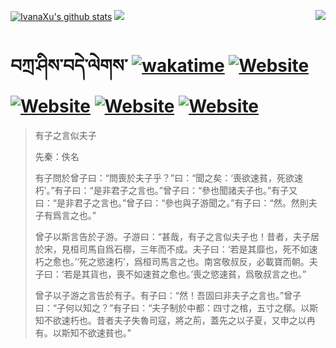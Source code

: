 [![IvanaXu's github stats](https://github-readme-stats.vercel.app/api?username=IvanaXu&theme=codeSTACKr)](https://github.com/anuraghazra/github-readme-stats)
<img align="right" src="https://github-readme-stats.vercel.app/api/top-langs/?username=IvanaXu&langs_count=8&theme=codeSTACKr" />
<img src="https://github-readme-stats.vercel.app/api/wakatime?username=IvanaXu&layout=compact&langs_count=8&theme=codeSTACKr&custom_title=Programming&nbsp;Times&nbsp;(Since&nbsp;Jul.29.2021)&range=all_time" />
# བཀྲ་ཤིས་བདེ་ལེགས་	[![wakatime](https://wakatime.com/badge/user/5043ee4a-e361-4607-9d47-d557f2005d05.svg)](https://wakatime.com/@5043ee4a-e361-4607-9d47-d557f2005d05)	[![Website](https://img.shields.io/website?label=tianchi&up_color=orange&up_message=IvanaXu&url=https%3A%2F%2Fshields.io)](https://tianchi.aliyun.com/home/science/scienceDetail?userId=1095279182618)	[![Website](https://img.shields.io/website?label=yuque&up_color=green&up_message=IvanaXu&url=https%3A%2F%2Fshields.io)](https://www.yuque.com/ivanaxu)	[![Website](https://img.shields.io/website?label=leetcode&up_color=yellow&up_message=IvanaXu&url=https%3A%2F%2Fshields.io)](https://leetcode.cn/u/ivanaxu)	[![Website](https://img.shields.io/website?label=aistudio&up_color=violet&up_message=IvanaXu&url=https%3A%2F%2Fshields.io)](https://aistudio.baidu.com/aistudio/personalcenter/thirdview/979775)
> 有子之言似夫子
> 
> 先秦：佚名 
> 
> 有子問於曾子曰：“問喪於夫子乎？”曰：“聞之矣：‘喪欲速貧，死欲速朽’。”有子曰：“是非君子之言也。”曾子曰：“參也聞諸夫子也。”有子又曰：“是非君子之言也。”曾子曰：“參也與子游聞之。”有子曰：“然。然則夫子有爲言之也。”
> 
> 曾子以斯言告於子游。子游曰：“甚哉，有子之言似夫子也！昔者，夫子居於宋，見桓司馬自爲石槨，三年而不成。夫子曰：‘若是其靡也，死不如速朽之愈也。’‘死之慾速朽’，爲桓司馬言之也。南宮敬叔反，必載寶而朝。夫子曰：‘若是其貨也，喪不如速貧之愈也。’喪之慾速貧，爲敬叔言之也。”
> 
> 曾子以子游之言告於有子。有子曰：“然！吾固曰非夫子之言也。”曾子曰：“子何以知之？”有子曰：“夫子制於中都：四寸之棺，五寸之槨。以斯知不欲速朽也。昔者夫子失魯司寇，將之荊，蓋先之以子夏，又申之以冉有。以斯知不欲速貧也。”
>
